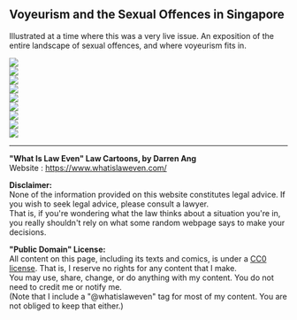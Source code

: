 ## Voyeurism and the Sexual Offences in Singapore
Illustrated at a time where this was a very live issue. An exposition of the entire landscape of sexual offences, and where voyeurism fits in.

![](voyeurism-sexual-offences-1.jpg)  
![](voyeurism-sexual-offences-2.jpg)  
![](voyeurism-sexual-offences-3.jpg)  
![](voyeurism-sexual-offences-4.jpg)  
![](voyeurism-sexual-offences-5.jpg)  
![](voyeurism-sexual-offences-6.jpg)  
![](voyeurism-sexual-offences-7.jpg)  
![](voyeurism-sexual-offences-8.jpg)  
![](voyeurism-sexual-offences-9.jpg)  

--- 

**"What Is Law Even" Law Cartoons, by Darren Ang**  
Website : <https://www.whatislaweven.com/>

**Disclaimer:**  
None of the information provided on this website constitutes legal advice. If you wish to seek legal advice, please consult a lawyer.  
That is, if you're wondering what the law thinks about a situation you're in, you really shouldn't rely on what some random webpage says to make your decisions.  

**"Public Domain" License:**  
All content on this page, including its texts and comics, is under a [CC0 license](https://creativecommons.org/share-your-work/public-domain/cc0/). That is, I reserve no rights for any content that I make.   
You may use, share, change, or do anything with my content. You do not need to credit me or notify me.  
(Note that I include a "@whatislaweven" tag for most of my content. You are not obliged to keep that either.)   
